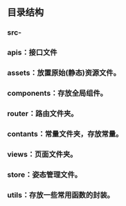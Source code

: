 ## 目录结构 
### src-
### apis：接口文件

### assets：放置原始(静态)资源文件。

### components：存放全局组件。

### router：路由文件夹。

### contants：常量文件夹，存放常量。

### views：页面文件夹。

### store：姿态管理文件。

### utils：存放一些常用函数的封装。
